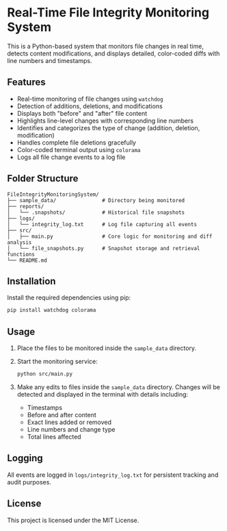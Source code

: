 # Real-Time File Integrity Monitoring System

This is a Python-based system that monitors file changes in real time, detects content modifications, and displays detailed, color-coded diffs with line numbers and timestamps.

## Features

- Real-time monitoring of file changes using `watchdog`
- Detection of additions, deletions, and modifications
- Displays both "before" and "after" file content
- Highlights line-level changes with corresponding line numbers
- Identifies and categorizes the type of change (addition, deletion, modification)
- Handles complete file deletions gracefully
- Color-coded terminal output using `colorama`
- Logs all file change events to a log file

## Folder Structure

```
FileIntegrityMonitoringSystem/
├── sample_data/               # Directory being monitored
├── reports/
│   └── .snapshots/            # Historical file snapshots
├── logs/
│   └── integrity_log.txt      # Log file capturing all events
├── src/
│   ├── main.py                # Core logic for monitoring and diff analysis
│   └── file_snapshots.py      # Snapshot storage and retrieval functions
└── README.md
```

## Installation

Install the required dependencies using pip:

```bash
pip install watchdog colorama
```

## Usage

1. Place the files to be monitored inside the `sample_data` directory.
2. Start the monitoring service:

   ```bash
   python src/main.py
   ```

3. Make any edits to files inside the `sample_data` directory. Changes will be detected and displayed in the terminal with details including:
   - Timestamps
   - Before and after content
   - Exact lines added or removed
   - Line numbers and change type
   - Total lines affected

## Logging

All events are logged in `logs/integrity_log.txt` for persistent tracking and audit purposes.

## License

This project is licensed under the MIT License.
